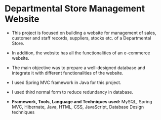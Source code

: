 # Departmental Store Management Website

* This project is focused on building a website for management of sales, customer and staff records, suppliers, stocks etc. of a
Departmental Store.

* In addition, the website has all the functionalities of an e-commerce website.

* The main objective was to prepare a well-designed database and integrate it with different functionalities of the website.

* I used Spring MVC framework in Java for this project.
* I used third normal form to reduce redundancy in database.
* **Framework, Tools, Language and Techniques used:** MySQL, Spring MVC, Hibernate, Java, HTML, CSS, JavaScript, Database Design techniques
